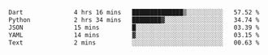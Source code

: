 <!--START_SECTION:waka-->

```txt
Dart              4 hrs 16 mins   ██████████████▒░░░░░░░░░░   57.52 %
Python            2 hrs 34 mins   ████████▓░░░░░░░░░░░░░░░░   34.74 %
JSON              15 mins         █░░░░░░░░░░░░░░░░░░░░░░░░   03.39 %
YAML              14 mins         ▓░░░░░░░░░░░░░░░░░░░░░░░░   03.15 %
Text              2 mins          ░░░░░░░░░░░░░░░░░░░░░░░░░   00.63 %
```

<!--END_SECTION:waka-->
